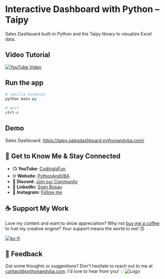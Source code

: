 # Interactive Dashboard with Python – Taipy

Sales Dashboard built-in Python and the Taipy library to visualize Excel data.

## Video Tutorial
[![YouTube Video](https://img.youtube.com/vi/_KaVKeP5xIA/0.jpg)](https://youtu.be/_KaVKeP5xIA)


## Run the app
```Powershell
# vanilla terminal
python main.py

# quit
ctrl-c
```

## Demo
Sales Dashboard: https://taipy.salesdashboard.pythonandvba.com/


## 🤝 Get to Know Me & Stay Connected
- 📺 **YouTube:** [CodingIsFun](https://youtube.com/c/CodingIsFun)
- 🌐 **Website:** [PythonAndVBA](https://pythonandvba.com)
- 💬 **Discord:** [Join our Community](https://pythonandvba.com/discord)
- 💼 **LinkedIn:** [Sven Bosau](https://www.linkedin.com/in/sven-bosau/)
- 📸 **Instagram:** [Follow me](https://www.instagram.com/sven_bosau/)

## ☕️ Support My Work
Love my content and want to show appreciation? Why not [buy me a coffee](https://pythonandvba.com/coffee-donation) to fuel my creative engine? Your support means the world to me! 😊

[![ko-fi](https://ko-fi.com/img/githubbutton_sm.svg)](https://pythonandvba.com/coffee-donation)

## 💌 Feedback
Got some thoughts or suggestions? Don't hesitate to reach out to me at contact@pythonandvba.com. I'd love to hear from you! 💡
![Logo](https://www.pythonandvba.com/banner-img)
